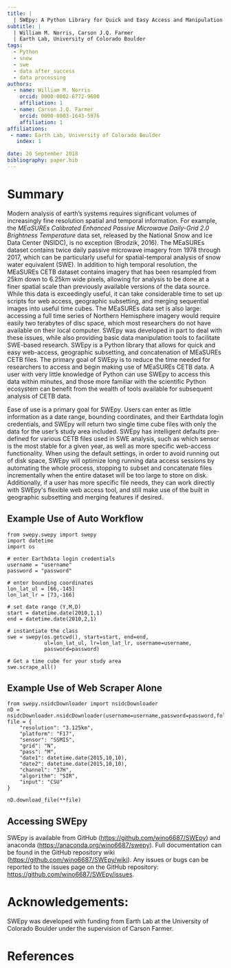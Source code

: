 ```yaml
---
title: |
  | SWEpy: A Python Library for Quick and Easy Access and Manipulation of MEaSUREs CETB Files for SWE Analysis
subtitle: |
  | William M. Norris, Carson J.Q. Farmer
  | Earth Lab, University of Colorado Boulder
tags:
  - Python
  - snow
  - swe
  - data after_success
  - data processing
authors:
  - name: William M. Norris
    orcid: 0000-0002-6772-9600
    affiliation: 1
  - name: Carson J.Q. Farmer
    orcid: 0000-0003-1643-5976
    affiliation: 1
affiliations:
 - name: Earth Lab, University of Colorado Boulder
   index: 1

date: 20 September 2018
bibliography: paper.bib
---
```



# Summary

Modern analysis of earth’s systems requires significant volumes of increasingly fine resolution spatial and temporal information. For example, the *MEaSUREs Calibrated Enhanced Passive Microwave Daily-Grid 2.0 Brightness Temperature* data set, released by the National Snow and Ice Data Center (NSIDC), is no exception (Brodzik, 2016). The MEaSUREs dataset contains twice daily passive microwave imagery from 1978 through 2017, which can be particularly useful for spatial-temporal analysis of snow water equivalent (SWE). In addition to high temporal resolution, the MEaSUREs CETB dataset contains imagery that has been resampled from 25km down to 6.25km wide pixels, allowing for analysis to be done at a finer spatial scale than previously available versions of the data source. While this data is exceedingly useful, it can take considerable time to set up scripts for web access, geographic subsetting, and merging sequential images into useful time cubes. The MEaSUREs data set is also large: accessing a full time series of Northern Hemisphere imagery would require easily two terabytes of disc space, which most researchers do not have available on their local computer. SWEpy was developed in part to deal with these issues, while also providing basic data manipulation tools to facilitate SWE-based research. SWEpy is a Python library that allows for quick and easy web-access, geographic subsetting, and concatenation of MEaSUREs CETB files. The primary goal of SWEpy is to reduce the time needed for researchers to access and begin making use of MEaSUREs CETB data. A user with very little knowledge of Python can use SWEpy to access this data within minutes, and those more familiar with the scientific Python ecosystem can benefit from the wealth of tools available for subsequent analysis of CETB data.

Ease of use is a primary goal for SWEpy. Users can enter as little information as a date range, bounding coordinates, and their Earthdata login credentials, and SWEpy will return two single time cube files with only the data for the user’s study area included. SWEpy has intelligent defaults pre-defined for various CETB files used in SWE analysis, such as which sensor is the most stable for a given year, as well as more specific web-access functionality. When using the default settings, in order to avoid running out of disk space, SWEpy will optimize long running data access sessions by automating the whole process, stopping to subset and concatenate files incrementally when the entire dataset will be too large to store on disk. Additionally, if a user has more specific file needs, they can work directly with SWEpy's flexible web access tool, and still make use of the built in geographic subsetting and merging features if desired.


## Example Use of Auto Workflow
```{python}
from swepy.swepy import swepy
import datetime
import os

# enter Earthdata login credentials
username = "username"
password = "password"

# enter bounding coordinates
lon_lat_ul = [66,-145]
lon_lat_lr = [73,-166]

# set date range (Y,M,D)
start = datetime.date(2010,1,1)
end = datetime.date(2010,2,1)

# instantiate the class
swe = swepy(os.getcwd(), start=start, end=end,
            ul=lon_lat_ul, lr=lon_lat_lr, username=username,
            password=password)

# Get a time cube for your study area
swe.scrape_all()
```
## Example Use of Web Scraper Alone
```{python}
from swepy.nsidcDownloader import nsidcDownloader
nD = nsidcDownloader.nsidcDownloader(username=username,password=password,folder=os.getcwd())
file = {
    "resolution": "3.125km",
    "platform": "F17",
    "sensor": "SSMIS",
    "grid": "N",
    "pass": "M",
    "date1": datetime.date(2015,10,10),
    "date2": datetime.date(2015,10,10),
    "channel": "37H",
    "algorithm": "SIR",
    "input": "CSU"
}

nD.download_file(**file)
```

## Accessing SWEpy
SWEpy is available from GitHub (https://github.com/wino6687/SWEpy) and anaconda (https://anaconda.org/wino6687/swepy). Full documentation can be found in the GitHub repository wiki (https://github.com/wino6687/SWEpy/wiki). Any issues or bugs can be reported to the issues page on the GitHub repository:  https://github.com/wino6687/SWEpy/issues.

# Acknowledgements:
SWEpy was developed with funding from Earth Lab at the University of Colorado Boulder under the supervision of Carson Farmer.



# References
